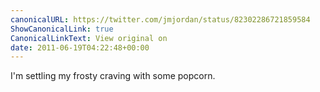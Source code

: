 ```yaml
---
canonicalURL: https://twitter.com/jmjordan/status/82302286721859584
ShowCanonicalLink: true
CanonicalLinkText: View original on
date: 2011-06-19T04:22:48+00:00
---
```

I'm settling my frosty craving with some popcorn.